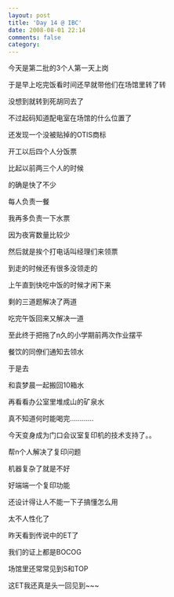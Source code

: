 ```yaml
---
layout: post
title: 'Day 14 @ IBC'
date: 2008-08-01 22:14
comments: false
category: 
---
```

    

今天是第二批的3个人第一天上岗

于是早上吃完饭看时间还早就带他们在场馆里转了转

没想到就转到死胡同去了

不过起码知道配电室在场馆的什么位置了

还发现一个没被贴掉的OTIS商标

开工以后四个人分饭票

比起以前两三个人的时候

的确是快了不少

每人负责一餐

我再多负责一下水票

因为夜宵数量比较少

然后就是挨个打电话叫经理们来领票

到走的时候还有很多没领走的

上午直到快吃中饭的时候才闲下来

剩的三道题解决了两道

吃完午饭回来又解决一道

至此终于把拖了n久的小学期前两次作业摆平

餐饮的同僚们通知去领水

于是去

和袁梦晨一起搬回10箱水

再看看办公室里堆成山的矿泉水

真不知道何时能喝完…………

今天变身成为门口会议室复印机的技术支持了。。

帮n个人解决了复印问题

机器复杂了就是不好

好端端一个复印功能

还设计得让人不能一下子搞懂怎么用

太不人性化了

昨天看到传说中的ET了

我们的证上都是BOCOG

场馆里还常常见到S和TOP

这ET我还真是头一回见到~~~
